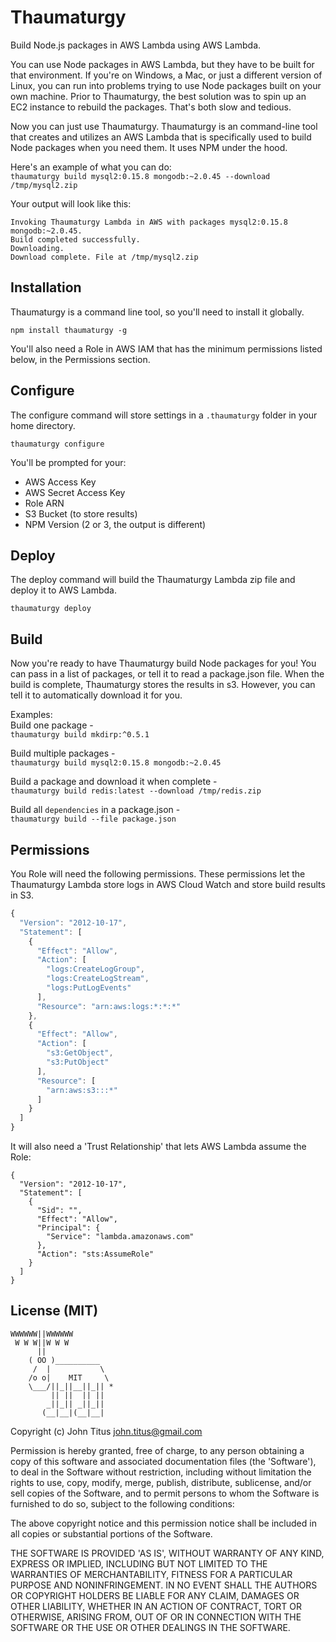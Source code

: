 # Thaumaturgy
Build Node.js packages in AWS Lambda using AWS Lambda.

You can use Node packages in AWS Lambda, but they have to be built for that environment. If you're on Windows, a Mac, or just a different version of Linux, you can
run into problems trying to use Node packages built on your own machine.  Prior to Thaumaturgy, the best solution was to spin up an EC2 instance to rebuild the packages. That's both slow and tedious.

Now you can just use Thaumaturgy. Thaumaturgy is an command-line tool that creates and utilizes an AWS Lambda that is specifically used to build Node packages when you need them. It uses NPM under the hood.

Here's an example of what you can do:  
`thaumaturgy build mysql2:0.15.8 mongodb:~2.0.45 --download /tmp/mysql2.zip`

Your output will look like this:
```
Invoking Thaumaturgy Lambda in AWS with packages mysql2:0.15.8 mongodb:~2.0.45.
Build completed successfully.
Downloading.
Download complete. File at /tmp/mysql2.zip
```

## Installation
Thaumaturgy is a command line tool, so you'll need to install it globally.

`npm install thaumaturgy -g`

You'll also need a Role in AWS IAM that has the minimum permissions listed below, in the Permissions section.

## Configure
The configure command will store settings in a `.thaumaturgy` folder in your home directory.

`thaumaturgy configure`

You'll be prompted for your:
- AWS Access Key
- AWS Secret Access Key
- Role ARN
- S3 Bucket (to store results)
- NPM Version (2 or 3, the output is different)

## Deploy
The deploy command will build the Thaumaturgy Lambda zip file and deploy it to AWS Lambda.

`thaumaturgy deploy`

## Build
Now you're ready to have Thaumaturgy build Node packages for you!  You can pass in a list of packages, or tell it to read a package.json file.
When the build is complete, Thaumaturgy stores the results in s3. However, you can tell it to automatically download it for you.

Examples:  
Build one package -  
`thaumaturgy build mkdirp:^0.5.1` 

Build multiple packages -  
`thaumaturgy build mysql2:0.15.8 mongodb:~2.0.45`  

Build a package and download it when complete -  
`thaumaturgy build redis:latest --download /tmp/redis.zip`

Build all `dependencies` in a package.json -  
`thaumaturgy build --file package.json`  

## Permissions
You Role will need the following permissions. These permissions let the Thaumaturgy Lambda store logs in AWS Cloud Watch
and store build results in S3.

```js
{
  "Version": "2012-10-17",
  "Statement": [
    {
      "Effect": "Allow",
      "Action": [
        "logs:CreateLogGroup",
        "logs:CreateLogStream",
        "logs:PutLogEvents"
      ],
      "Resource": "arn:aws:logs:*:*:*"
    },
    {
      "Effect": "Allow",
      "Action": [
        "s3:GetObject",
        "s3:PutObject"
      ],
      "Resource": [
        "arn:aws:s3:::*"
      ]
    }
  ]
}
```
It will also need a 'Trust Relationship' that lets AWS Lambda assume the Role:
```
{
  "Version": "2012-10-17",
  "Statement": [
    {
      "Sid": "",
      "Effect": "Allow",
      "Principal": {
        "Service": "lambda.amazonaws.com"
      },
      "Action": "sts:AssumeRole"
    }
  ]
}
```
## License (MIT)

```
WWWWWW||WWWWWW
 W W W||W W W
      ||
    ( OO )__________
     /  |           \
    /o o|    MIT     \
    \___/||_||__||_|| *
         || ||  || ||
        _||_|| _||_||
       (__|__|(__|__|
```

Copyright (c) John Titus <john.titus@gmail.com>

Permission is hereby granted, free of charge, to any person obtaining a copy of this software and associated documentation files (the 'Software'), to deal in the Software without restriction, including without limitation the rights to use, copy, modify, merge, publish, distribute, sublicense, and/or sell copies of the Software, and to permit persons to whom the Software is furnished to do so, subject to the following conditions:

The above copyright notice and this permission notice shall be included in all copies or substantial portions of the Software.

THE SOFTWARE IS PROVIDED 'AS IS', WITHOUT WARRANTY OF ANY KIND, EXPRESS OR IMPLIED, INCLUDING BUT NOT LIMITED TO THE WARRANTIES OF MERCHANTABILITY, FITNESS FOR A PARTICULAR PURPOSE AND NONINFRINGEMENT. IN NO EVENT SHALL THE AUTHORS OR COPYRIGHT HOLDERS BE LIABLE FOR ANY CLAIM, DAMAGES OR OTHER LIABILITY, WHETHER IN AN ACTION OF CONTRACT, TORT OR OTHERWISE, ARISING FROM, OUT OF OR IN CONNECTION WITH THE SOFTWARE OR THE USE OR OTHER DEALINGS IN THE SOFTWARE.
